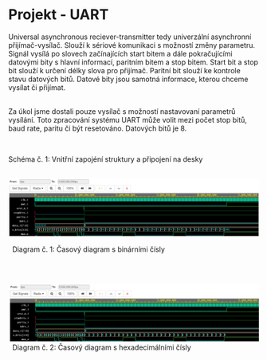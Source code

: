 # Projekt - UART
  Universal asynchronous reciever-transmitter tedy univerzální asynchronní přijímač-vysílač. Slouží k sériové komunikaci s možností změny parametru. Signál vysílá po slovech začínajících start bitem a dále pokračujícími datovými bity s hlavní informací, paritním bitem a stop bitem. Start bit a stop bit slouží k určení délky slova pro přijímač. Paritní bit slouží ke kontrole stavu datových bitů. Datové bity jsou samotná informace, kterou chceme vysílat či přijímat.
  
&nbsp;  
   Za úkol jsme dostali pouze vysílač s možností nastavovaní parametrů vysílání.
Toto zpracování systému UART může volit mezi počet stop bitů, baud rate, paritu či být resetováno. Datových bitů je 8.
&nbsp;

&nbsp;

Schéma  č. 1: Vnitřní zapojéní struktury a připojení na desky 
&nbsp;

&nbsp;
![taskone](binarysimulation.png)

&nbsp;
Diagram č. 1: Časový diagram s binárními čísly 
&nbsp;

&nbsp;

&nbsp;
![taskone](hexasimulation.png)
&nbsp;
Diagram č. 2: Časový diagram s hexadecimálními čísly 
